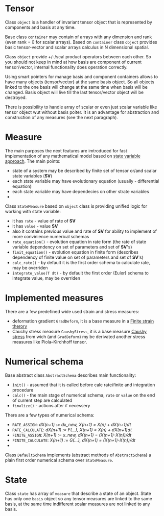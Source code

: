 # Tensor
Class `object` is a handler of invariant tensor object that is represented by components and basis at any time.

Base class `container` may contain of arrays with any dimension and rank (even rank = 0 for scalar arrays).
Based on `container` class `object` provides basic tensor-vector and scalar arrays calculus in N dimensional spatial.

Class `object` provide +/-/scal product operators between each other. So you should not keep in mind at how basis are component of current tensor/vector, 
internal functionality does operation correctly.

Using smart pointers for manage basis and component containers allows to have many objects (tensor/vector) at the same basis object. 
So all objects linked to the one basis will change at the same time when basis will be changed.
Basis object will live till the last tensor/vector object will be destroyed.

There is possibility to handle array of scalar or even just scalar variable like tensor object wut without basis poiter.
It is an advantage for abstraction and construction of any measures (see the next paragraph).

# Measure
The main purposes the next features are imtroduced for fast implementation of any mathematical model based on [state variable approach](https://en.wikipedia.org/wiki/State_variable). The main points:
- state of a system may be described by finite set of tensor or/and scalar state variables (**SV**)
- each state variable may have evolutionary equation (usually - differential equation)
- each state variable may have dependecies on other strate variables
- 
Class `StateMeasure` based on `object` class is providing unified logic for working with state variable:
- it has `rate` - value of rate of **SV**
- it has `value` - value **SV**
- also it contains previous value and rate of **SV** for ability to implement of more convinience numerical schemas 
- `rate_equation()` - evolution equation in rate form (the rate of state variable dependency on set of parameters and set of **SV**'s)
- `finit_equation()` - evolution equation in finite form (describes dependency of finite value on set of parameters and set of **SV**'s)
- `calc_rate()` - by default it is the first order schema to calculate rate, may be overriden
- `integrate_value(T dt)` - by default the first order (Euler) schema to integrate value, may be overriden

# Implemented measures
There are a few predefined wide used strain and stress measures:
- deformation gradient `GradDeform`, it is a base measure in a [Finite strain therory](https://en.wikipedia.org/wiki/Finite_strain_theory)
- Cauchy stress measure `CaushyStress`, it is a base measure [Caushy stress](https://en.wikipedia.org/wiki/Cauchy_stress_tensor) from wich (and `GradDeform`) my be derivated another stress measures like Piola–Kirchhoff tensor.

# Numerical schema
Base abstract class `AbstractSchema` describes main functionality:
- `init()` - assumed that it is called before calc rate/finite and integration procedure
- `calc()` - the main stage of numerical schema, `rate` or `value` on the end of current step are calculated
- `finalize()` - actions after if necessery

There are a few types of numerical schema:
- `RATE_ASSIGN`: *dX(n+1) := dx_new, X(n+1) = X(n) + dX(n+1)dt*
- `RATE_CALCULATE`: *dX(n+1) := F(...), X(n+1) = X(n) + dX(n+1)dt*
- `FINITE_ASSIGN`: *X(n+1) := x_new, dX(n+1) = (X(n+1)-X(n))/dt*
- `FINITE_CALCULATE`: *X(n+1) := G(...), dX(n+1) = (X(n+1)-X(n))/dt*
- 
Class `DefaultSchema` implements (abstract methods of `AbstractSchema`) a plain first order numerical schema over `StateMeasure`.

# State
Class `state` has array of `measure` that describe a state of an object.
State has only one `basis` object so any tensor measures are linked to the same basis, at the same time indifferent scalar measures are not linked to any basis.
